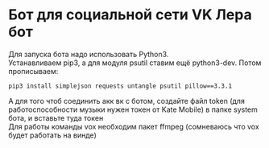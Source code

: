 # Бот для социальной сети VK Лера бот
Для запуска бота надо использовать Python3.<br>
Устанавливаем pip3, а для модуля psutil ставим ещё python3-dev. Потом прописываем:<br>
```
pip3 install simplejson requests untangle psutil pillow==3.3.1
```
А для того чтоб соединить акк вк с ботом, создайте файл token (для работоспособности музыки нужен токен от Kate Mobile)  в папке system бота, и вставьте туда токен<br>
Для работы команды vox необходим пакет ffmpeg (сомневаюсь что vox будет работать на винде)
